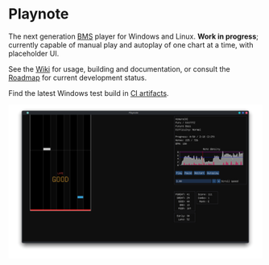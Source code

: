 # Playnote

The next generation [BMS](https://en.wikipedia.org/wiki/Be-Music_Source) player for Windows and Linux. **Work in progress**; currently capable of manual play and autoplay of one chart at a time, with placeholder UI.

See the [Wiki](https://github.com/Tearnote/Playnote/wiki) for usage, building and documentation, or consult the [Roadmap](https://github.com/users/Tearnote/projects/4/views/1) for current development status.

Find the latest Windows test build in [CI artifacts](https://github.com/Tearnote/Playnote/actions/workflows/windows-build.yml).

![screenshot.png](screenshot.png)
